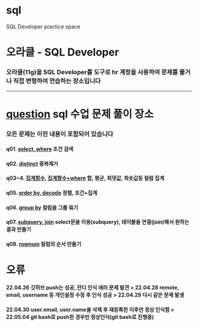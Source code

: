 # sql
SQL Developer practice space

# 오라클 - SQL Developer

### 오라클(11g)을 SQL Developer를 도구로 hr 계정을 사용하여 문제를 풀거나 직접 변형하여 연습하는 장소입니다 

---

# [question](https://github.com/chickenpop/sql/tree/main/question) sql 수업 문제 풀이 장소

### 모든 문제는 이전 내용이 포함되어 있습니다

#### q01. [select, where](https://github.com/chickenpop/sql/blob/main/question/q01_select_where.sql) 조건 검색

#### q02. [distinct](https://github.com/chickenpop/sql/blob/main/question/q02_select_distinct.sql) 중복제거

#### q03~4. [집계함수](https://github.com/chickenpop/sql/blob/main/question/q03_aggregatioin_function.sql), [집계함수+where](https://github.com/chickenpop/sql/blob/main/question/q04_where_aggregatioin.sql) 합, 평균, 최댓값, 최솟값등 컬럼 집계

#### q05. [order by, decode](https://github.com/chickenpop/sql/blob/main/question/q05_orderby_decode.sql) 정렬, 조건+집계

#### q06. [group by](https://github.com/chickenpop/sql/blob/main/question/q06_groupby.sql) 컬럼을 그룹 묶기

#### q07. [subquery, join](https://github.com/chickenpop/sql/blob/main/question/q06_groupby.sql) select문을 이용(subquery), 테이블을 연결(join)해서 원하는 결과 만들기

#### q08. [rownum](https://github.com/chickenpop/sql/blob/main/question/q06_groupby.sql) 컬럼의 순서 만들기


# 오류

#### 22.04.26 깃허브 push는 성공, 잔디 인식 에러 문제 발견 > 22.04.28 remote, email, username 등 개인설정 수정 후 인식 성공 > 22.04.29 다시 같은 문제 발생

#### 22.04.30 user.email, user.name을 삭제 후 재등록한 이후만 정상 인식함 > 22.05.04 git bash로 push한 경우만 정상인식(git bash로 진행중)
